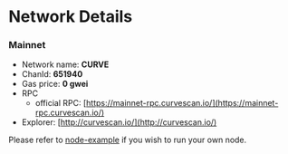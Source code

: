 # Network Details

### Mainnet

* Network name: **CURVE**
* ChanId: **651940**
* Gas price: **0 gwei**
* RPC
  * official RPC: [https://mainnet-rpc.curvescan.io/](https://mainnet-rpc.curvescan.io/)​
* Explorer: [http://curvescan.io/](http://curvescan.io/)​

Please refer to [node-example](https://github.com/Curvenetwork/CurveCoinNetwork/tree/master/node-example) if you wish to run your own node.
